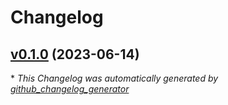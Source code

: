 # Changelog

## [v0.1.0](https://github.com/lonegunmanb/terraform-azure-container-app/tree/v0.1.0) (2023-06-14)



\* *This Changelog was automatically generated by [github_changelog_generator](https://github.com/github-changelog-generator/github-changelog-generator)*
